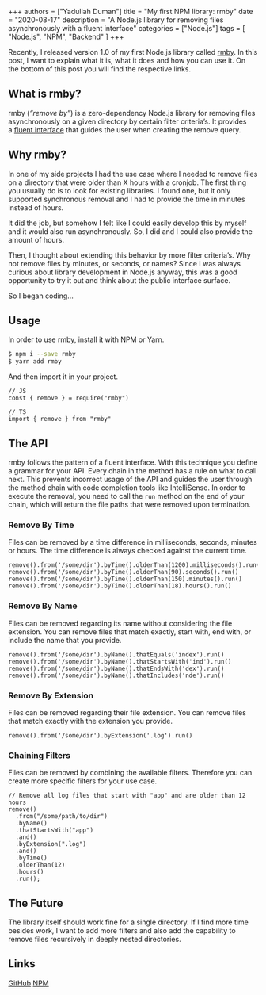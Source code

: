 +++
authors = ["Yadullah Duman"]
title = "My first NPM library: rmby"
date = "2020-08-17"
description = "A Node.js library for removing files asynchronously with a fluent interface"
categories = ["Node.js"]
tags = [
    "Node.js",
    "NPM",
    "Backend"
]
+++

Recently, I released version 1.0 of my first Node.js library called [rmby](https://www.npmjs.com/package/rmby). In this post, I want to explain what it is, what it does and how you can use it. On the bottom of this post you will find the respective links.

## **What is rmby?**

rmby (_“remove by”_) is a zero-dependency Node.js library for removing files asynchronously on a given directory by certain filter criteria’s. It provides a [fluent interface](https://martinfowler.com/bliki/FluentInterface.html) that guides the user when creating the remove query.

## **Why rmby?**

In one of my side projects I had the use case where I needed to remove files on a directory that were older than X hours with a cronjob. The first thing you usually do is to look for existing libraries. I found one, but it only supported synchronous removal and I had to provide the time in minutes instead of hours.

It did the job, but somehow I felt like I could easily develop this by myself and it would also run asynchronously. So, I did and I could also provide the amount of hours.

Then, I thought about extending this behavior by more filter criteria’s. Why not remove files by minutes, or seconds, or names? Since I was always curious about library development in Node.js anyway, this was a good opportunity to try it out and think about the public interface surface.

So I began coding…

## **Usage**

In order to use rmby, install it with NPM or Yarn.

```bash
$ npm i --save rmby
$ yarn add rmby
```

And then import it in your project.

```tsx
// JS
const { remove } = require("rmby")

// TS
import { remove } from "rmby" 
```

## **The API**

rmby follows the pattern of a fluent interface. With this technique you define a grammar for your API. Every chain in the method has a rule on what to call next. This prevents incorrect usage of the API and guides the user through the method chain with code completion tools like IntelliSense. In order to execute the removal, you need to call the `run` method on the end of your chain, which will return the file paths that were removed upon termination.

### **Remove By Time**

Files can be removed by a time difference in milliseconds, seconds, minutes or hours. The time difference is always checked against the current time.

```tsx
remove().from('/some/dir').byTime().olderThan(1200).milliseconds().run()
remove().from('/some/dir').byTime().olderThan(90).seconds().run()
remove().from('/some/dir').byTime().olderThan(150).minutes().run()
remove().from('/some/dir').byTime().olderThan(18).hours().run()
```

### **Remove By Name**

Files can be removed regarding its name without considering the file extension. You can remove files that match exactly, start with, end with, or include the name that you provide.

```tsx
remove().from('/some/dir').byName().thatEquals('index').run()
remove().from('/some/dir').byName().thatStartsWith('ind').run()
remove().from('/some/dir').byName().thatEndsWith('dex').run()
remove().from('/some/dir').byName().thatIncludes('nde').run()
```

### **Remove By Extension**

Files can be removed regarding their file extension. You can remove files that match exactly with the extension you provide.

```tsx
remove().from('/some/dir').byExtension('.log').run()
```

### **Chaining Filters**

Files can be removed by combining the available filters. Therefore you can create more specific filters for your use case.

```tsx
// Remove all log files that start with "app" and are older than 12 hours
remove()
  .from("/some/path/to/dir")
  .byName()
  .thatStartsWith("app")
  .and()
  .byExtension(".log")
  .and()
  .byTime()
  .olderThan(12)
  .hours()
  .run();
```

## **The Future**

The library itself should work fine for a single directory. If I find more time besides work, I want to add more filters and also add the capability to remove files recursively in deeply nested directories.

## **Links**

[GitHub](https://github.com/yduman/rmby) [NPM](https://www.npmjs.com/package/rmby)